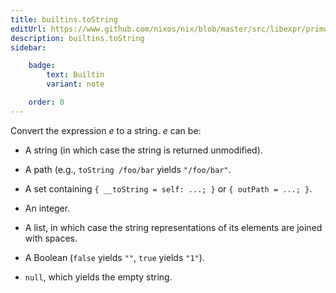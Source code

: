 ```yaml
---
title: builtins.toString
editUrl: https://www.github.com/nixos/nix/blob/master/src/libexpr/primops.cc
description: builtins.toString
sidebar:

    badge:
        text: Builtin
        variant: note

    order: 0
---
```


Convert the expression *e* to a string. *e* can be:

  - A string (in which case the string is returned unmodified).

  - A path (e.g., `toString /foo/bar` yields `"/foo/bar"`.

  - A set containing `{ __toString = self: ...; }` or `{ outPath = ...; }`.

  - An integer.

  - A list, in which case the string representations of its elements
    are joined with spaces.

  - A Boolean (`false` yields `""`, `true` yields `"1"`).

  - `null`, which yields the empty string.



